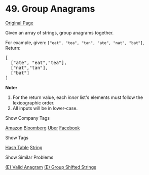 # 49. Group Anagrams

[Original Page](https://leetcode.com/problems/anagrams/)

Given an array of strings, group anagrams together.

For example, given: `["eat", "tea", "tan", "ate", "nat", "bat"]`,  
Return:

<pre>[
  ["ate", "eat","tea"],
  ["nat","tan"],
  ["bat"]
]</pre>

**Note:**  

1.  For the return value, each _inner_ list's elements must follow the lexicographic order.
2.  All inputs will be in lower-case.

<div>

<div id="company_tags" class="btn btn-xs btn-warning">Show Company Tags</div>

<span class="hidebutton">[Amazon](/company/amazon/) [Bloomberg](/company/bloomberg/) [Uber](/company/uber/) [Facebook](/company/facebook/)</span></div>

<div>

<div id="tags" class="btn btn-xs btn-warning">Show Tags</div>

<span class="hidebutton">[Hash Table](/tag/hash-table/) [String](/tag/string/)</span></div>

<div>

<div id="similar" class="btn btn-xs btn-warning">Show Similar Problems</div>

<span class="hidebutton">[(E) Valid Anagram](/problems/valid-anagram/) [(E) Group Shifted Strings](/problems/group-shifted-strings/)</span></div>
